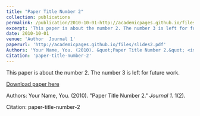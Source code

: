 ```yaml
---
title: "Paper Title Number 2"
collection: publications
permalink: /publication/2010-10-01-http://academicpages.github.io/files/paper2.pdf
excerpt: 'This paper is about the number 2. The number 3 is left for future work.'
date: 2010-10-01
venue: 'Author  Journal 1'
paperurl: 'http://academicpages.github.io/files/slides2.pdf'
Authors: 'Your Name, You. (2010). &quot;Paper Title Number 2.&quot; <i>Journal 1</i>. 1(2).'
Citation: 'paper-title-number-2'
---
```

This paper is about the number 2. The number 3 is left for future work.

[Download paper here](http://academicpages.github.io/files/slides2.pdf)

Authors: Your Name, You. (2010). "Paper Title Number 2." <i>Journal 1</i>. 1(2).


Citation: paper-title-number-2